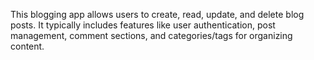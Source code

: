 This blogging app allows users to create, read, update, and delete blog posts. It typically includes features like user authentication, post management, comment sections, and categories/tags for organizing content.
